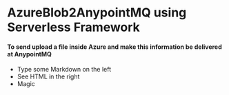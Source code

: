 # AzureBlob2AnypointMQ using Serverless Framework


#### To send upload a file inside Azure and make this information be delivered at AnypointMQ
  - Type some Markdown on the left
  - See HTML in the right
  - Magic
